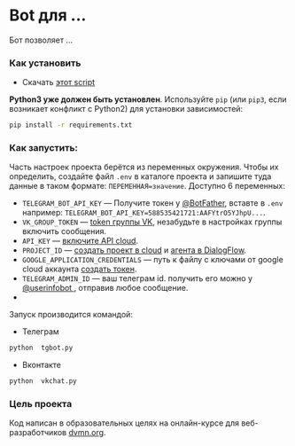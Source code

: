 # Bot для ...

Бот позволяет ...


### Как установить

* Скачать [этот script](https://github.com/miazigoo/chat_bot_less_2.git)

**Python3 уже должен быть установлен**. 
Используйте `pip` (или `pip3`, если возникает конфликт с Python2) для установки зависимостей:
```sh
pip install -r requirements.txt
```


### Как запустить:

Часть настроек проекта берётся из переменных окружения. Чтобы их определить, создайте файл `.env` в каталоге проекта и запишите туда данные в таком формате: `ПЕРЕМЕННАЯ=значение`.
Доступно 6 переменных:
- `TELEGRAM_BOT_API_KEY` — Получите токен у [@BotFather](https://t.me/BotFather), вставте в `.env` например: `TELEGRAM_BOT_API_KEY=588535421721:AAFYtrO5YJhpU...`.
- `VK_GROUP_TOKEN` — [token группы VK](https://vk.com/groups?tab=admin), незабудьте в настройках группы включить сообщения.
- `API_KEY` — [включите API cloud](https://cloud.google.com/dialogflow/es/docs/quick/setup#api).
- `PROJECT_ID` — [создать проект в cloud](https://cloud.google.com/dialogflow/docs/quick/setup) и [агента в DialogFlow](https://cloud.google.com/dialogflow/docs/quick/build-agent).
- `GOOGLE_APPLICATION_CREDENTIALS` — путь к файлу с ключами от google cloud аккаунта [создать токен](https://cloud.google.com/docs/authentication/api-keys).
- `TELEGRAM_ADMIN_ID` — ваш телеграм id. получить его можно у [@userinfobot ](https://t.me/userinfobot), отправив любое сообщение.
- 
Запуск производится командой: 
- Телеграм
```sh
python  tgbot.py
```
- Вконтакте
```sh
python  vkchat.py
```


### Цель проекта

Код написан в образовательных целях на онлайн-курсе для веб-разработчиков [dvmn.org](https://dvmn.org/).
